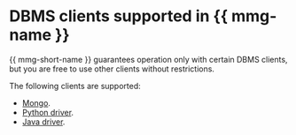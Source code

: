 # DBMS clients supported in {{ mmg-name }}

{{ mmg-short-name }} guarantees operation only with certain DBMS clients, but you are free to use other clients without restrictions.

The following clients are supported:

- [Mongo](https://docs.mongodb.com/manual/mongo/).
- [Python driver](https://docs.mongodb.com/ecosystem/drivers/python/).
- [Java driver](http://mongodb.github.io/mongo-java-driver/).
